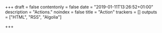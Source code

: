 +++
draft = false
contentonly = false
date = "2019-01-11T13:26:52+01:00"
description = "Actions."
noindex = false
title = "Action"
trackers = []
outputs = ["HTML", "RSS", "Algolia"]

+++
